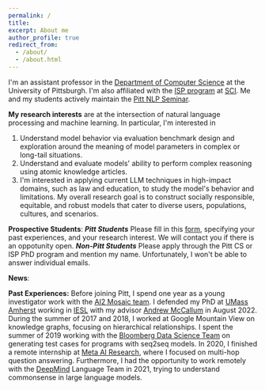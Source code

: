 ```yaml
---
permalink: /
title:	
excerpt: About me
author_profile: true
redirect_from: 
  - /about/
  - /about.html
---
```


I'm an assistant professor in the [Department of Computer Science](https://www.cs.pitt.edu/) at the University of Pittsburgh. I'm also affiliated with the [ISP program](https://www.isp.pitt.edu/about) at [SCI](https://www.sci.pitt.edu/). Me and my students actively maintain the [Pitt NLP Seminar](https://pitt-nlp-seminar.github.io/pitt_nlp_seminar_2024/).

**My research interests** are at the intersection of natural language processing and machine learning. In particular, I'm interested in
1. Understand model behavior via evaluation benchmark design and exploration around the meaning of model parameters in complex or long-tail situations.
2. Understand and evaluate models' ability to perform complex reasoning using atomic knowledge articles. 
3. I'm interested in applying current LLM techniques in high-impact domains, such as law and education, to study the model's behavior and limitations.
My overall research goal is to construct socially responsible, equitable, and robust models that cater to diverse users, populations, cultures, and scenarios.

**Prospective Students**: 
***Pitt Students***
Please fill in this [form](https://forms.gle/1YUhvYUXn5kSRQw17), specifying your past experiences, and your research interest. We will contact you if there is an oppotunity open.
***Non-Pitt Students***
Please apply through the Pitt CS or ISP PhD program and mention my name. Unfortunately, I won't be able to answer individual emails. 

**News**:


**Past Experiences:** Before joining Pitt, I spend one year as a young investigator work with the [AI2 Mosaic team](https://mosaic.allenai.org/). I defended my PhD at [UMass Amherst](https://www.cics.umass.edu/) working in [IESL](http://www.iesl.cs.umass.edu/) with my advisor [Andrew McCallum](http://people.cs.umass.edu/~mccallum/) in August 2022. During the summer of 2017 and 2018, I worked at Google Mountain View on knowledge graphs, focusing on hierarchical relationships. I spent the summer of 2019 working with the [Bloomberg Data Science Team](https://www.techatbloomberg.com/post-topic/data-science/) on generating test cases for programs with seq2seq models. In 2020, I finished a remote internship at [Meta AI Research](https://ai.facebook.com/), where I focused on multi-hop question answering. Furthermore, I had the opportunity to work remotely with the [DeepMind](https://deepmind.com/) Language Team in 2021, trying to understand commonsense in large language models.
